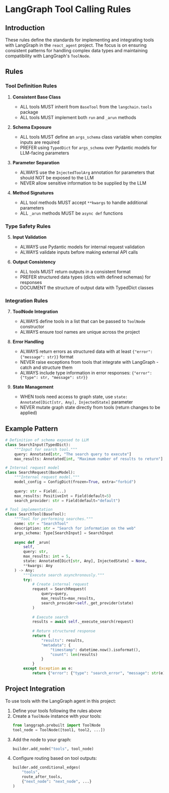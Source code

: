 # LangGraph Tool Calling Rules

## Introduction

These rules define the standards for implementing and integrating tools with LangGraph in the `react_agent` project. The focus is on ensuring consistent patterns for handling complex data types and maintaining compatibility with LangGraph's `ToolNode`.

## Rules

### Tool Definition Rules

1. **Consistent Base Class**
   - ALL tools MUST inherit from `BaseTool` from the `langchain.tools` package
   - ALL tools MUST implement both `run` and `_arun` methods

2. **Schema Exposure**
   - ALL tools MUST define an `args_schema` class variable when complex inputs are required
   - PREFER using `TypedDict` for `args_schema` over Pydantic models for LLM-facing parameters

3. **Parameter Separation**
   - ALWAYS use the `InjectedToolArg` annotation for parameters that should NOT be exposed to the LLM
   - NEVER allow sensitive information to be supplied by the LLM

4. **Method Signatures**
   - ALL tool methods MUST accept `**kwargs` to handle additional parameters
   - ALL `_arun` methods MUST be `async def` functions

### Type Safety Rules

5. **Input Validation**
   - ALWAYS use Pydantic models for internal request validation
   - ALWAYS validate inputs before making external API calls

6. **Output Consistency**
   - ALL tools MUST return outputs in a consistent format
   - PREFER structured data types (dicts with defined schemas) for responses
   - DOCUMENT the structure of output data with TypedDict classes

### Integration Rules

7. **ToolNode Integration**
   - ALWAYS define tools in a list that can be passed to `ToolNode` constructor
   - ALWAYS ensure tool names are unique across the project

8. **Error Handling**
   - ALWAYS return errors as structured data with at least `{"error": {"message": str}}` format
   - NEVER raise exceptions from tools that integrate with LangGraph - catch and structure them
   - ALWAYS include type information in error responses: `{"error": {"type": str, "message": str}}`

9. **State Management**
   - WHEN tools need access to graph state, use `state: Annotated[Dict[str, Any], InjectedState]` parameter
   - NEVER mutate graph state directly from tools (return changes to be applied)

## Example Pattern

```python
# Definition of schema exposed to LLM
class SearchInput(TypedDict):
    """Input for search tool."""
    query: Annotated[str, "The search query to execute"]
    max_results: Annotated[int, "Maximum number of results to return"]

# Internal request model
class SearchRequest(BaseModel):
    """Internal request model."""
    model_config = ConfigDict(frozen=True, extra="forbid")
    
    query: str = Field(...)
    max_results: PositiveInt = Field(default=5)
    search_provider: str = Field(default="default")

# Tool implementation
class SearchTool(BaseTool):
    """Tool for performing searches."""
    name: str = "SearchTool"
    description: str = "Search for information on the web"
    args_schema: Type[SearchInput] = SearchInput
    
    async def _arun(
        self,
        query: str,
        max_results: int = 5,
        state: Annotated[Dict[str, Any], InjectedState] = None,
        **kwargs: Any
    ) -> Any:
        """Execute search asynchronously."""
        try:
            # Create internal request
            request = SearchRequest(
                query=query, 
                max_results=max_results,
                search_provider=self._get_provider(state)
            )
            
            # Execute search
            results = await self._execute_search(request)
            
            # Return structured response
            return {
                "results": results,
                "metadata": {
                    "timestamp": datetime.now().isoformat(),
                    "count": len(results)
                }
            }
        except Exception as e:
            return {"error": {"type": "search_error", "message": str(e)}}
```

## Project Integration

To use tools with the LangGraph agent in this project:

1. Define your tools following the rules above
2. Create a `ToolNode` instance with your tools:
   ```python
   from langgraph.prebuilt import ToolNode
   tool_node = ToolNode([tool1, tool2, ...])
   ```
3. Add the node to your graph:
   ```python
   builder.add_node("tools", tool_node)
   ```
4. Configure routing based on tool outputs:
   ```python
   builder.add_conditional_edges(
       "tools",
       route_after_tools,
       {"next_node": "next_node", ...}
   )
   ``` 
